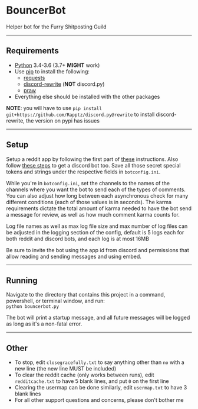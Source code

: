 # BouncerBot

Helper bot for the Furry Shitposting Guild

-----

## Requirements

* [Python](https://www.python.org/downloads/release/python-366/) 3.4-3.6 (3.7+ **MIGHT** work)  
* Use [pip](https://pypi.org/project/pip/) to install the following:  
  * [requests](https://pypi.org/project/requests/)  
  * [discord-rewrite](https://pypi.org/project/discord-rewrite/) (**NOT** discord.py)  
  * [praw](https://pypi.org/project/praw/)  
* Everything else should be installed with the other packages

**NOTE**: you will have to use `pip install git+https://github.com/Rapptz/discord.py@rewrite` to install discord-rewrite, the version on pypi has issues

-----

## Setup

Setup a reddit app by following the first part of [these](https://github.com/reddit-archive/reddit/wiki/OAuth2) instructions. Also follow [these steps](https://github.com/reactiflux/discord-irc/wiki/Creating-a-discord-bot-&-getting-a-token) to get a discord bot too. Save all those secret special tokens and strings under the respective fields in `botconfig.ini`.

While you're in `botconfig.ini`, set the channels to the names of the channels where you want the bot to send each of the types of comments. You can also adjust how long between each asynchronous check for many different conditions (each of those values is in seconds). The karma requirements dictate the total amount of karma needed to have the bot send a message for review, as well as how much comment karma counts for.

Log file names as well as max log file size and max number of log files can be adjusted in the logging section of the config, default is 5 logs each for both reddit and discord bots, and each log is at most 16MB

Be sure to invite the bot using the app id from discord and permissions that allow reading and sending messages and using embed.

-----

## Running

Navigate to the directory that contains this project in a command, powershell, or terminal window, and run:  
`python bouncerbot.py`

The bot will print a startup message, and all future messages will be logged as long as it's a non-fatal error.

-----

## Other

* To stop, edit `closegracefully.txt` to say anything other than `no` with a new line (the new line MUST be included)  
* To clear the reddit cache (only works between runs), edit `redditcache.txt` to have 5 blank lines, and put `0` on the first line  
* Clearing the usermap can be done similarly, edit `usermap.txt` to have 3 blank lines
* For all other support questions and concerns, please don't bother me